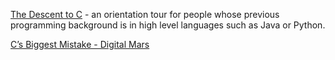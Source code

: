 [The Descent to C](https://www.chiark.greenend.org.uk/~sgtatham/cdescent/) - an orientation tour for people whose previous programming background is in high level languages such as Java or Python.

[C’s Biggest Mistake - Digital Mars](https://digitalmars.com/articles/C-biggest-mistake.html)
